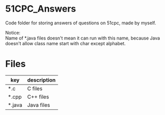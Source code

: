# 51CPC_Answers

Code folder for storing answers of questions on 51cpc, made by myself.  

Notice:   
Name of *.java files doesn't mean it can run with this name, because Java doesn't allow class name start with char except alphabet.

# Files

key | description
-|-
*.c | C files
*.cpp | C++ files
*.java | Java files
